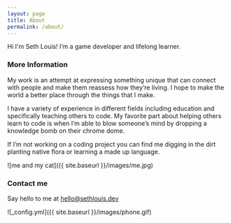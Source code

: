 ```yaml
---
layout: page
title: About
permalink: /about/
---
```


Hi I'm Seth Louis! I’m a game developer and lifelong learner.

### More Information

My work is an attempt at expressing something unique that can connect with people and make them reassess how they’re living. I hope to make the world a better place through the things that I make.

I have a variety of experience in different fields including education and specifically teaching others to code. My favorite part about helping others learn to code is when I’m able to blow someone’s mind by dropping a knowledge bomb on their chrome dome.

If I’m not working on a coding project you can find me digging in the dirt planting native flora or learning a made up language.

![me and my cat]({{ site.baseurl }}/images/me.jpg)


### Contact me
Say hello to me at
[hello@sethlouis.dev](mailto:hello@sethlouis.dev)

![_config.yml]({{ site.baseurl }}/images/phone.gif)